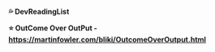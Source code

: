 <b>:sweat_drops: DevReadingList<b>

  :star: OutCome Over OutPut - https://martinfowler.com/bliki/OutcomeOverOutput.html
